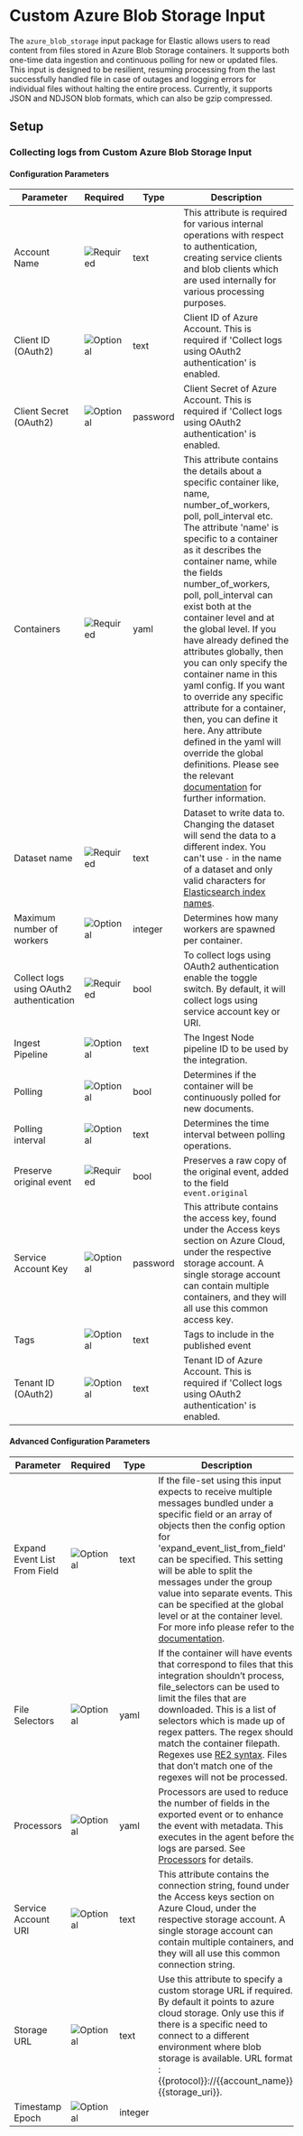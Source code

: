 # Custom Azure Blob Storage Input

The `azure_blob_storage` input package for Elastic allows users to read content from files stored in Azure Blob Storage containers. It supports both one-time data ingestion and continuous polling for new or updated files. This input is
designed to be resilient, resuming processing from the last successfully handled file in case of outages and logging errors for individual files without halting the entire process. Currently, it supports JSON and NDJSON blob formats, which
can also be gzip compressed.


## Setup

### Collecting logs from Custom Azure Blob Storage Input

#### Configuration Parameters

| Parameter |  Required | Type | Description |
| --- | --- | --- | --- |
| Account Name | ![Required](https://img.shields.io/badge/✔-93c93e?style=flat) | text | This attribute is required for various internal operations with respect to authentication, creating service clients and blob clients which are used internally for various processing purposes.   |
| Client ID (OAuth2) | ![Optional](https://img.shields.io/badge/✘-fed10c?style=flat) | text | Client ID of Azure Account. This is required if 'Collect logs using OAuth2 authentication' is enabled.  |
| Client Secret (OAuth2) | ![Optional](https://img.shields.io/badge/✘-fed10c?style=flat) | password | Client Secret of Azure Account. This is required if 'Collect logs using OAuth2 authentication' is enabled.  |
| Containers | ![Required](https://img.shields.io/badge/✔-93c93e?style=flat) | yaml | This attribute contains the details about a specific container like, name, number_of_workers, poll, poll_interval etc. The attribute 'name' is specific to a container as it describes the container name, while the fields number_of_workers, poll, poll_interval can exist both at the container level and at the global level.  If you have already defined the attributes globally, then you can only specify the container name in this yaml config. If you want to override any specific attribute for a container, then, you can define it here. Any attribute defined in the yaml will override the global definitions.  Please see the relevant [documentation](https://www.elastic.co/guide/en/beats/filebeat/current/filebeat-input-azure-blob-storage.html#attrib-containers) for further information.   |
| Dataset name | ![Required](https://img.shields.io/badge/✔-93c93e?style=flat) | text | Dataset to write data to. Changing the dataset will send the data to a different index. You can't use `-` in the name of a dataset and only valid characters for [Elasticsearch index names](https://www.elastic.co/guide/en/elasticsearch/reference/current/docs-index_.html).   |
| Maximum number of workers | ![Optional](https://img.shields.io/badge/✘-fed10c?style=flat) | integer | Determines how many workers are spawned per container.  |
| Collect logs using OAuth2 authentication | ![Required](https://img.shields.io/badge/✔-93c93e?style=flat) | bool | To collect logs using OAuth2 authentication enable the toggle switch. By default, it will collect logs using service account key or URI.  |
| Ingest Pipeline | ![Optional](https://img.shields.io/badge/✘-fed10c?style=flat) | text | The Ingest Node pipeline ID to be used by the integration.   |
| Polling | ![Optional](https://img.shields.io/badge/✘-fed10c?style=flat) | bool | Determines if the container will be continuously polled for new documents.  |
| Polling interval | ![Optional](https://img.shields.io/badge/✘-fed10c?style=flat) | text | Determines the time interval between polling operations.  |
| Preserve original event | ![Required](https://img.shields.io/badge/✔-93c93e?style=flat) | bool | Preserves a raw copy of the original event, added to the field `event.original`  |
| Service Account Key | ![Optional](https://img.shields.io/badge/✘-fed10c?style=flat) | password | This attribute contains the access key, found under the Access keys section on Azure Cloud, under the respective storage account. A single storage account can contain multiple containers, and they will all use this common access key.   |
| Tags | ![Optional](https://img.shields.io/badge/✘-fed10c?style=flat) | text | Tags to include in the published event  |
| Tenant ID (OAuth2) | ![Optional](https://img.shields.io/badge/✘-fed10c?style=flat) | text | Tenant ID of Azure Account. This is required if 'Collect logs using OAuth2 authentication' is enabled.  |

#### Advanced Configuration Parameters

| Parameter |  Required | Type | Description |
| --- | --- | --- | --- |
| Expand Event List From Field | ![Optional](https://img.shields.io/badge/✘-fed10c?style=flat) | text | If the file-set using this input expects to receive multiple messages bundled under a specific field or an array of objects then the config option for 'expand_event_list_from_field' can be specified. This setting will be able to split the messages under the group value into separate events. This can be specified at the global level or at the container level. For more info please refer to the [documentation](https://www.elastic.co/guide/en/beats/filebeat/current/filebeat-input-azure-blob-storage.html#attrib-expand_event_list_from_field).   |
| File Selectors | ![Optional](https://img.shields.io/badge/✘-fed10c?style=flat) | yaml | If the container will have events that correspond to files that this integration shouldn’t process, file_selectors can be used to limit the files that are downloaded.  This is a list of selectors which is made up of regex patters. The regex should match the container filepath.  Regexes use [RE2 syntax](https://pkg.go.dev/regexp/syntax). Files that don’t match one of the regexes will not be processed.   |
| Processors | ![Optional](https://img.shields.io/badge/✘-fed10c?style=flat) | yaml | Processors are used to reduce the number of fields in the exported event or to enhance the event with metadata. This executes in the agent before the logs are parsed. See [Processors](https://www.elastic.co/guide/en/beats/filebeat/current/filtering-and-enhancing-data.html) for details.   |
| Service Account URI | ![Optional](https://img.shields.io/badge/✘-fed10c?style=flat) | text | This attribute contains the connection string, found under the Access keys section on Azure Cloud, under the respective storage account. A single storage account can contain multiple containers, and they will all use this common connection string.   |
| Storage URL | ![Optional](https://img.shields.io/badge/✘-fed10c?style=flat) | text | Use this attribute to specify a custom storage URL if required. By default it points to azure cloud storage. Only use this if there is a specific need to connect to a different environment where blob storage is available. URL format : {{protocol}}://{{account_name}}.{{storage_uri}}.   |
| Timestamp Epoch | ![Optional](https://img.shields.io/badge/✘-fed10c?style=flat) | integer |   |

